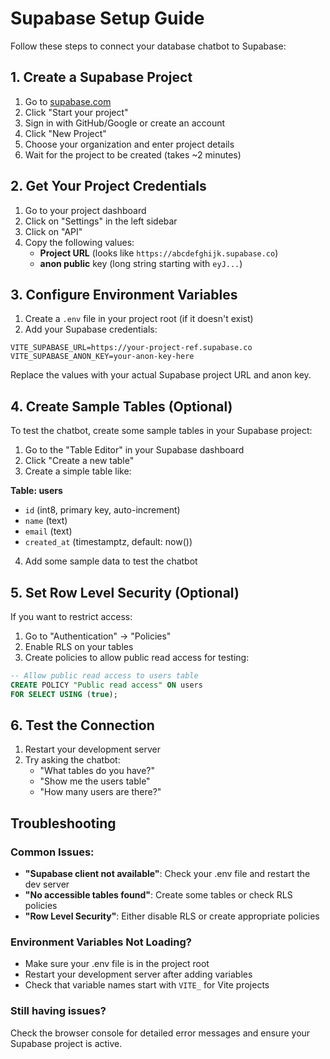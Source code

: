 # Supabase Setup Guide

Follow these steps to connect your database chatbot to Supabase:

## 1. Create a Supabase Project
1. Go to [supabase.com](https://supabase.com)
2. Click "Start your project" 
3. Sign in with GitHub/Google or create an account
4. Click "New Project"
5. Choose your organization and enter project details
6. Wait for the project to be created (takes ~2 minutes)

## 2. Get Your Project Credentials
1. Go to your project dashboard
2. Click on "Settings" in the left sidebar
3. Click on "API"
4. Copy the following values:
   - **Project URL** (looks like `https://abcdefghijk.supabase.co`)
   - **anon public** key (long string starting with `eyJ...`)

## 3. Configure Environment Variables
1. Create a `.env` file in your project root (if it doesn't exist)
2. Add your Supabase credentials:

```env
VITE_SUPABASE_URL=https://your-project-ref.supabase.co
VITE_SUPABASE_ANON_KEY=your-anon-key-here
```

Replace the values with your actual Supabase project URL and anon key.

## 4. Create Sample Tables (Optional)
To test the chatbot, create some sample tables in your Supabase project:

1. Go to the "Table Editor" in your Supabase dashboard
2. Click "Create a new table"
3. Create a simple table like:

**Table: users**
- `id` (int8, primary key, auto-increment)
- `name` (text)
- `email` (text)
- `created_at` (timestamptz, default: now())

4. Add some sample data to test the chatbot

## 5. Set Row Level Security (Optional)
If you want to restrict access:

1. Go to "Authentication" → "Policies"
2. Enable RLS on your tables
3. Create policies to allow public read access for testing:

```sql
-- Allow public read access to users table
CREATE POLICY "Public read access" ON users
FOR SELECT USING (true);
```

## 6. Test the Connection
1. Restart your development server
2. Try asking the chatbot:
   - "What tables do you have?"
   - "Show me the users table"
   - "How many users are there?"

## Troubleshooting

### Common Issues:
- **"Supabase client not available"**: Check your .env file and restart the dev server
- **"No accessible tables found"**: Create some tables or check RLS policies
- **"Row Level Security"**: Either disable RLS or create appropriate policies

### Environment Variables Not Loading?
- Make sure your .env file is in the project root
- Restart your development server after adding variables
- Check that variable names start with `VITE_` for Vite projects

### Still having issues?
Check the browser console for detailed error messages and ensure your Supabase project is active.